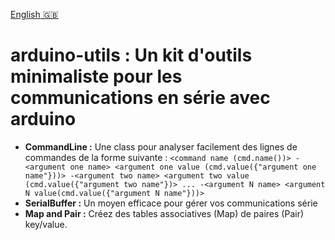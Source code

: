 [English 🇬🇧](https://github.com/Choucroute-melba/arduino-utils/blob/master/readme.md)

# arduino-utils : Un kit d'outils minimaliste pour les communications en série avec arduino

- **CommandLine :** Une class pour analyser facilement des lignes de commandes de la forme suivante :
    `<command name (cmd.name())> -<argument one name> <argument one value (cmd.value({"argument one name"}))> -<argument two name> <argument two value (cmd.value({"argument two name"})> ... -<argument N name> <argument N value(cmd.value({"argument N name"}))>`
- **SerialBuffer :** Un moyen efficace pour gérer vos communications série
- **Map and Pair :** Créez des tables associatives (Map) de paires (Pair) key/value.
